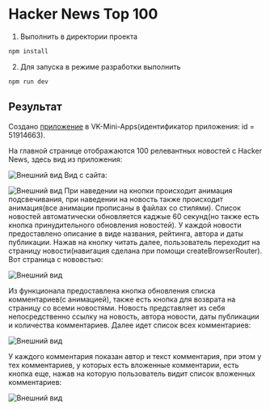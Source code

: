 # Hacker News Top 100
1. Выполнить в директории проекта

```bash
npm install
```

2. Для запуска в режиме разработки выполнить

```bash
npm run dev
```

## Результат
Создано [приложение](https://vk.com/app51914663#/) в VK-Mini-Apps(идентификатор приложения: id = 51914663).

На главной странице отображаются 100 релевантных новостей с Hacker News, здесь вид из приложения:

![Внешний вид](https://sun9-77.userapi.com/impg/YcKA0MvF13d6N07NwkQTDib4JP2YpKy3GUsWkA/f8M2wQ5V2qU.jpg?size=1376x835&quality=96&sign=6d848e8e173d21865e99067efa75ba19&type=album)
Вид с сайта:

![Внешний вид](https://sun9-72.userapi.com/impg/QQGOjmTrk5ixX7BRqoRXya0hG18aihG03cFc7g/EpR791r6rfs.jpg?size=1662x907&quality=96&sign=0ffce53d128943aa82efd2f613d6347c&type=album)
При наведении на кнопки происходит анимация подсвечивания, при наведении на новость также происходит анимация(все анимации прописаны в файлах со стилями). Список новостей автоматически обновляется каджые 60 секунд(но также есть кнопка принудительного обновления новостей). У каждой новости предоставлено описание в виде названия, рейтинга, автора и даты публикации. Нажав на кнопку читать далее, пользователь переходит на страницу новости(навигация сделана при помощи createBrowserRouter). Вот страница с нововстью:

![Внешний вид](https://sun9-29.userapi.com/impg/qkOpcqUY_AyI4acLGUMf6fiE8uEDZyWIg_ZHzQ/d-bxPolpokg.jpg?size=1827x920&quality=96&sign=d82c4572392e5f6e203aadafeb1354ad&type=album)

Из функционала предоставлена кнопка обновления списка комментариев(с анимацией), также есть кнопка для возврата на страницу со всеми новостями. Новость представляет из себя непосредственно ссылку на новость, автора новости, даты публикации и количества комментариев. Далее идет список всех комментариев:

![Внешний вид](https://sun9-17.userapi.com/impg/d8GPvi5Ox83dOEpra5KkAnkrJ1LwPI22XBbOZw/GC0V4tcKcFA.jpg?size=1842x893&quality=96&sign=21ed105b06161ebd6b035e69e4d9bf3d&type=album)

У каждого комментария показан автор и текст комментария, при этом у тех комментариев, у которых есть вложенные комментарии, есть кнопка еще, нажав на которую пользователь видит список вложенных комментариев:

![Внешний вид](https://sun1-16.userapi.com/impg/hBE129an56vVWFENeahH0fav-1JEHS7Fuy5Xfw/5YLRNeBEiOU.jpg?size=1847x780&quality=96&sign=db7bafdd0bf6006e0ae06226f4dc8f0d&type=album)


